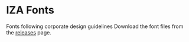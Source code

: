 # IZA Fonts
Fonts following corporate design guidelines
Download the font files from the [releases](https://github.com/izaachen/iza-fonts/releases) page.
